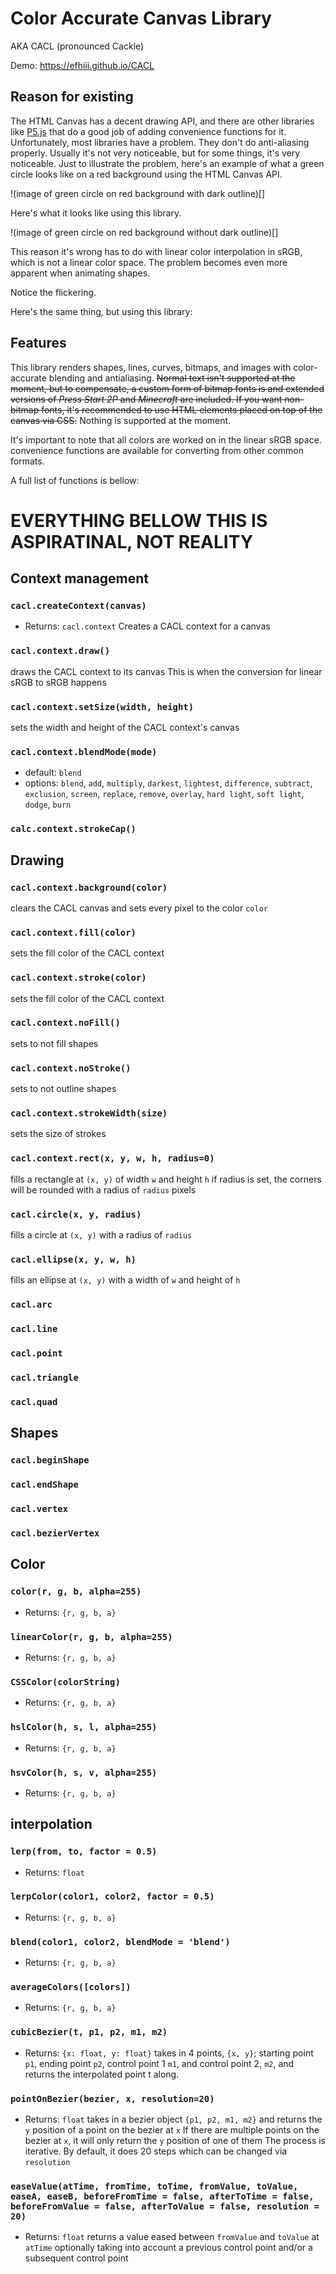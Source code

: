 # Color Accurate Canvas Library
AKA CACL (pronounced Cackle)

Demo: https://efhiii.github.io/CACL

## Reason for existing
The HTML Canvas has a decent drawing API, and there are other libraries like [P5.js](https://p5js.org/) that do a good job of adding convenience functions for it. Unfortunately, most libraries have a problem. They don't do anti-aliasing properly. Usually it's not very noticeable, but for some things, it's very noticeable. Just to illustrate the problem, here's an example of what a green circle looks like on a red background using the HTML Canvas API.

!(image of green circle on red background with dark outline)[]

Here's what it looks like using this library.

!(image of green circle on red background without dark outline)[]

This reason it's wrong has to do with linear color interpolation in sRGB, which is not a linear color space. The problem becomes even more apparent when animating shapes.

<Gif>

Notice the flickering.

Here's the same thing, but using this library:

<Gif>

## Features
This library renders shapes, lines, curves, bitmaps, and images with color-accurate blending and antialiasing. ~~Normal text isn't supported at the moment, but to compensate, a custom form of bitmap fonts is and extended versions of *Press Start 2P* and *Minecraft* are included. If you want non-bitmap fonts, it's recommended to use HTML elements placed on top of the canvas via CSS.~~ Nothing is supported at the moment.

It's important to note that all colors are worked on in the linear sRGB space. convenience functions are available for converting from other common formats.

A full list of functions is bellow:

# EVERYTHING BELLOW THIS IS ASPIRATINAL, NOT REALITY

## Context management

### `cacl.createContext(canvas)`
- Returns: `cacl.context`
Creates a CACL context for a canvas

### `cacl.context.draw()`
draws the CACL context to its canvas
This is when the conversion for linear sRGB to sRGB happens

### `cacl.context.setSize(width, height)`
sets the width and height of the CACL context's canvas

### `cacl.context.blendMode(mode)`
- default: `blend`
- options: `blend`, `add`, `multiply`, `darkest`, `lightest`, `difference`, `subtract`, `exclusion`, `screen`, `replace`, `remove`, `overlay`, `hard light`, `soft light`, `dodge`, `burn`

### `calc.context.strokeCap()`

## Drawing

### `cacl.context.background(color)`
clears the CACL canvas and sets every pixel to the color `color`

### `cacl.context.fill(color)`
sets the fill color of the CACL context

### `cacl.context.stroke(color)`
sets the fill color of the CACL context

### `cacl.context.noFill()`
sets to not fill shapes

### `cacl.context.noStroke()`
sets to not outline shapes

### `cacl.context.strokeWidth(size)`
sets the size of strokes

### `cacl.context.rect(x, y, w, h, radius=0)`
fills a rectangle at `(x, y)` of width `w` and height `h`
if radius is set, the corners will be rounded with a radius of `radius` pixels

### `cacl.circle(x, y, radius)`
fills a circle at `(x, y)` with a radius of `radius`

### `cacl.ellipse(x, y, w, h)`
fills an ellipse at `(x, y)` with a width of `w` and height of `h`

### `cacl.arc`

### `cacl.line`

### `cacl.point`

### `cacl.triangle`

### `cacl.quad`

## Shapes

### `cacl.beginShape`

### `cacl.endShape`

### `cacl.vertex`

### `cacl.bezierVertex`

## Color

### `color(r, g, b, alpha=255)`
- Returns: `{r, g, b, a}`

### `linearColor(r, g, b, alpha=255)`
- Returns: `{r, g, b, a}`

### `CSSColor(colorString)`
- Returns: `{r, g, b, a}`

### `hslColor(h, s, l, alpha=255)`
- Returns: `{r, g, b, a}`

### `hsvColor(h, s, v, alpha=255)`
- Returns: `{r, g, b, a}`

## interpolation

### `lerp(from, to, factor = 0.5)`
- Returns: `float`

### `lerpColor(color1, color2, factor = 0.5)`
- Returns: `{r, g, b, a}`

### `blend(color1, color2, blendMode = 'blend')`
- Returns: `{r, g, b, a}`

### `averageColors([colors])`
- Returns: `{r, g, b, a}`

### `cubicBezier(t, p1, p2, m1, m2)`
- Returns: `{x: float, y: float}`
takes in 4 points, `{x, y}`; starting point `p1`, ending point `p2`, control point 1 `m1`, and control point 2, `m2`, and returns the interpolated point t along.

### `pointOnBezier(bezier, x, resolution=20)`
- Returns: `float`
takes in a bezier object `{p1, p2, m1, m2}` and returns the `y` position of a point on the bezier at `x`
If there are multiple points on the bezier at `x`, it will only return the `y` position of one of them
The process is iterative. By default, it does 20 steps which can be changed via `resolution`

### `easeValue(atTime, fromTime, toTime, fromValue, toValue, easeA, easeB, beforeFromTime = false, afterToTime = false, beforeFromValue = false, afterToValue = false, resolution = 20)`
- Returns: `float`
returns a value eased between `fromValue` and `toValue` at `atTime` optionally taking into account a previous control point and/or a subsequent control point
